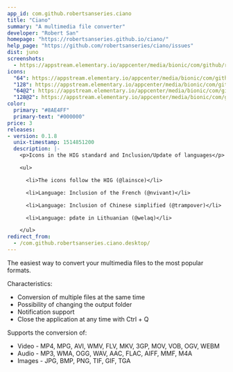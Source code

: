 ```yaml
---
app_id: com.github.robertsanseries.ciano
title: "Ciano"
summary: "A multimedia file converter"
developer: "Robert San"
homepage: "https://robertsanseries.github.io/ciano/"
help_page: "https://github.com/robertsanseries/ciano/issues"
dist: juno
screenshots:
  - https://appstream.elementary.io/appcenter/media/bionic/com/github/robertsanseries.ciano/B954C3E71E1593E1E557A2B873AC3D62/screenshots/image-1_orig.png
icons:
  "64": https://appstream.elementary.io/appcenter/media/bionic/com/github/robertsanseries.ciano/B954C3E71E1593E1E557A2B873AC3D62/icons/64x64/com.github.robertsanseries.ciano_com.github.robertsanseries.ciano.png
  "128": https://appstream.elementary.io/appcenter/media/bionic/com/github/robertsanseries.ciano/B954C3E71E1593E1E557A2B873AC3D62/icons/128x128/com.github.robertsanseries.ciano_com.github.robertsanseries.ciano.png
  "64@2": https://appstream.elementary.io/appcenter/media/bionic/com/github/robertsanseries.ciano/B954C3E71E1593E1E557A2B873AC3D62/icons/64x64@2/com.github.robertsanseries.ciano_com.github.robertsanseries.ciano.png
  "128@2": https://appstream.elementary.io/appcenter/media/bionic/com/github/robertsanseries.ciano/B954C3E71E1593E1E557A2B873AC3D62/icons/128x128@2/com.github.robertsanseries.ciano_com.github.robertsanseries.ciano.png
color:
  primary: "#8AE4FF"
  primary-text: "#000000"
price: 3
releases:
- version: 0.1.8
  unix-timestamp: 1514851200
  description: |-
    <p>Icons in the HIG standard and Inclusion/Update of languages</p>

    <ul>

      <li>The icons follow the HIG (@lainsce)</li>

      <li>Language: Inclusion of the French (@nvivant)</li>

      <li>Language: Inclusion of Chinese simplified (@trampover)</li>

      <li>Language: pdate in Lithuanian (@welaq)</li>

    </ul>
redirect_from:
  - /com.github.robertsanseries.ciano.desktop/
---
```


<p>The easiest way to convert your multimedia files to the most popular formats.</p>
<p>Characteristics:</p>
<ul>
  <li>Conversion of multiple files at the same time</li>
  <li>Possibility of changing the output folder</li>
  <li>Notification support</li>
  <li>Close the application at any time with Ctrl + Q</li>
</ul>
<p>Supports the conversion of:</p>
<ul>
  <li>Video - MP4, MPG, AVI, WMV, FLV, MKV, 3GP, MOV, VOB, OGV, WEBM</li>
  <li>Audio - MP3, WMA, OGG, WAV, AAC, FLAC, AIFF, MMF, M4A</li>
  <li>Images - JPG, BMP, PNG, TIF, GIF, TGA</li>
</ul>
